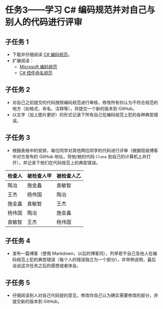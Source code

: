 # 任务3——学习 C# 编码规范并对自己与别人的代码进行评审
## 子任务 1
- 下载并仔细阅读 [C# 编码规范](http://p1hz7evyf.bkt.clouddn.com/C%23%20%E7%BC%96%E7%A0%81%E8%A7%84%E8%8C%83.pdf)。 
- 扩展阅读：
    - [Microsoft 编码规范](http://p1hz7evyf.bkt.clouddn.com/Microsoft-%E7%BC%96%E7%A0%81%E8%A7%84%E8%8C%83.pdf)
    - [C# 控件命名规范](https://www.cnblogs.com/Joetao/articles/2095290.html)

## 子任务 2
- 对自己之前提交的代码按照编码规范进行审核，修改所有你认为不符合规范的地方（如格式、命名、注释等），并提交一个新的版本到 GitHub。
- 以文字（加上图片更好）的形式记录下所有自己在编码规范上犯的各种典型错误。

## 子任务 3
- 根据表格中的安排，每位同学对其他两位同学的代码进行评审（根据班级博客中对方发布的 GitHub 地址，将他/她的代码 `Clone` 到自己的计算机上并打开），并记录下他们在代码规范上的典型错误。

检查人 | 被检查人甲 | 被检查人乙
---------|----------|---------
 陶冶 | 施金鑫 | 袁敏智
 王杰 | 杨伟国 | 陶冶
 施金鑫 | 袁敏智 | 王杰
 杨伟国 | 陶冶 | 施金鑫
 袁敏智 | 王杰 | 杨伟国

 ## 子任务 4
 - 发布一篇博客（使用 Markdown，以后的博客同），列举若干自己及他人在编码规范上犯的典型错误（每个人的错误独立为一个部分），并举例说明，最后谈谈这次任务之后的感想或者体会。

## 子任务 5
- 仔细阅读别人对自己代码提的意见，修改你自己认为确实需要修改的部分，并提交新的版本到 GitHub。